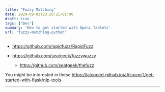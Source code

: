 ```yaml
---
title: "Fuzzy Matching"
date: 2024-09-03T23:20:21+01:00
draft: true
tags: ["Dev"]
summary: 'How to get started with OpenL Tablets'
url: 'fuzzy-matching-python'
---
```


* https://github.com/rapidfuzz/RapidFuzz

* https://github.com/seatgeek/fuzzywuzzy
    * https://github.com/seatgeek/thefuzz


You might be interested in these https://jalcocert.github.io/JAlcocerT/get-started-with-flask/nlp-tools


---


<!-- 
 https://greatexpectations.io/expectations/
 https://greatexpectations.io/blog/what-is-data-profiling
  -->


<!-- ## Animations


Python is a versatile programming language that can be used for a wide range of tasks, including creating animations. In this blog post, we will explore the different libraries available for creating animations with Python and learn how to use them to create impressive animations.



Description: Python is not just a programming language for data science or web development, but it can also be used to create stunning animations. In this blog post, we will take a deep dive into the different libraries available for creating animations with Python, such as Matplotlib, Pygame, OpenCV, Blender, and Arcade. We will explore the different features of each library and learn how to use them to create different types of animations.




### ipyvizzu
https://github.com/vizzuhq/ipyvizzu-story
https://ipyvizzu-story.vizzuhq.com/latest/
https://ipyvizzu.vizzuhq.com/latest/installation/

https://pypi.org/project/ipyvizzu-story/ -->



<!-- 
## BAADOOOO

How to use the library

<https://jckantor.github.io/CBE30338/A.03-Animation-in-Jupyter-Notebooks.html>

<https://jakevdp.github.io/blog/2012/09/05/quantum-python/>
<https://jakevdp.github.io/blog/2012/08/18/matplotlib-animation-tutorial/>
<https://jakevdp.github.io/blog/2013/02/16/animating-the-lorentz-system-in-3d/>

<https://jakevdp.github.io/blog/2012/08/18/matplotlib-animation-tutorial/> -->